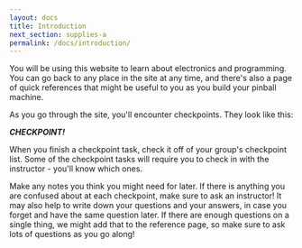 ```yaml
---
layout: docs
title: Introduction
next_section: supplies-a
permalink: /docs/introduction/
---
```


You will be using this website to learn about electronics and programming. You can go back to any place in the site at any time, and there's also a page of quick references that might be useful to you as you build your pinball machine. 

As you go through the site, you'll encounter checkpoints. They look like this:

**_CHECKPOINT!_** 

When you finish a checkpoint task, check it off of your group's checkpoint list. Some of the checkpoint tasks will require you to check in with the instructor - you'll know which ones. 

Make any notes you think you might need for later. If there is anything you are confused about at each checkpoint, make sure to ask an instructor! It may also help to write down your questions and your answers, in case you forget and have the same question later. If there are enough questions on a single thing, we might add that to the reference page, so make sure to ask lots of questions as you go along!